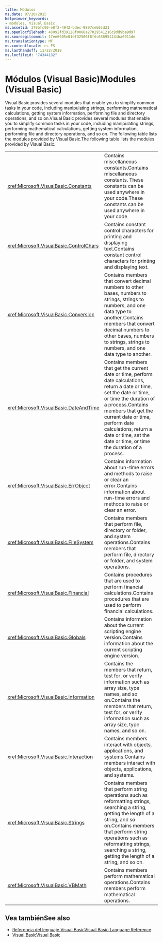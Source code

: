```yaml
---
title: Módulos
ms.date: 07/20/2015
helpviewer_keywords:
- modules, Visual Basic
ms.assetid: 370bfc90-e8f2-4942-bdec-9897ce605d31
ms.openlocfilehash: 48092fd39128f0068a27029541216c9dd9ba9d97
ms.sourcegitcommit: 17ee6605e01ef32506f8fdc686954244ba6911de
ms.translationtype: MT
ms.contentlocale: es-ES
ms.lasthandoff: 11/22/2019
ms.locfileid: "74344182"
---
```

# <a name="modules-visual-basic"></a><span data-ttu-id="6e751-102">Módulos (Visual Basic)</span><span class="sxs-lookup"><span data-stu-id="6e751-102">Modules (Visual Basic)</span></span>

<span data-ttu-id="6e751-103">Visual Basic provides several modules that enable you to simplify common tasks in your code, including manipulating strings, performing mathematical calculations, getting system information, performing file and directory operations, and so on.</span><span class="sxs-lookup"><span data-stu-id="6e751-103">Visual Basic provides several modules that enable you to simplify common tasks in your code, including manipulating strings, performing mathematical calculations, getting system information, performing file and directory operations, and so on.</span></span> <span data-ttu-id="6e751-104">The following table lists the modules provided by Visual Basic.</span><span class="sxs-lookup"><span data-stu-id="6e751-104">The following table lists the modules provided by Visual Basic.</span></span>  
  
|||  
|---|---|  
|<xref:Microsoft.VisualBasic.Constants>|<span data-ttu-id="6e751-105">Contains miscellaneous constants.</span><span class="sxs-lookup"><span data-stu-id="6e751-105">Contains miscellaneous constants.</span></span> <span data-ttu-id="6e751-106">These constants can be used anywhere in your code.</span><span class="sxs-lookup"><span data-stu-id="6e751-106">These constants can be used anywhere in your code.</span></span>|  
|<xref:Microsoft.VisualBasic.ControlChars>|<span data-ttu-id="6e751-107">Contains constant control characters for printing and displaying text.</span><span class="sxs-lookup"><span data-stu-id="6e751-107">Contains constant control characters for printing and displaying text.</span></span>|  
|<xref:Microsoft.VisualBasic.Conversion>|<span data-ttu-id="6e751-108">Contains members that convert decimal numbers to other bases, numbers to strings, strings to numbers, and one data type to another.</span><span class="sxs-lookup"><span data-stu-id="6e751-108">Contains members that convert decimal numbers to other bases, numbers to strings, strings to numbers, and one data type to another.</span></span>|  
|<xref:Microsoft.VisualBasic.DateAndTime>|<span data-ttu-id="6e751-109">Contains members that get the current date or time, perform date calculations, return a date or time, set the date or time, or time the duration of a process.</span><span class="sxs-lookup"><span data-stu-id="6e751-109">Contains members that get the current date or time, perform date calculations, return a date or time, set the date or time, or time the duration of a process.</span></span>|  
|<xref:Microsoft.VisualBasic.ErrObject>|<span data-ttu-id="6e751-110">Contains information about run-time errors and methods to raise or clear an error.</span><span class="sxs-lookup"><span data-stu-id="6e751-110">Contains information about run-time errors and methods to raise or clear an error.</span></span>|  
|<xref:Microsoft.VisualBasic.FileSystem>|<span data-ttu-id="6e751-111">Contains members that perform file, directory or folder, and system operations.</span><span class="sxs-lookup"><span data-stu-id="6e751-111">Contains members that perform file, directory or folder, and system operations.</span></span>|  
|<xref:Microsoft.VisualBasic.Financial>|<span data-ttu-id="6e751-112">Contains procedures that are used to perform financial calculations.</span><span class="sxs-lookup"><span data-stu-id="6e751-112">Contains procedures that are used to perform financial calculations.</span></span>|  
|<xref:Microsoft.VisualBasic.Globals>|<span data-ttu-id="6e751-113">Contains information about the current scripting engine version.</span><span class="sxs-lookup"><span data-stu-id="6e751-113">Contains information about the current scripting engine version.</span></span>|  
|<xref:Microsoft.VisualBasic.Information>|<span data-ttu-id="6e751-114">Contains the members that return, test for, or verify information such as array size, type names, and so on.</span><span class="sxs-lookup"><span data-stu-id="6e751-114">Contains the members that return, test for, or verify information such as array size, type names, and so on.</span></span>|  
|<xref:Microsoft.VisualBasic.Interaction>|<span data-ttu-id="6e751-115">Contains members interact with objects, applications, and systems.</span><span class="sxs-lookup"><span data-stu-id="6e751-115">Contains members interact with objects, applications, and systems.</span></span>|  
|<xref:Microsoft.VisualBasic.Strings>|<span data-ttu-id="6e751-116">Contains members that perform string operations such as reformatting strings, searching a string, getting the length of a string, and so on.</span><span class="sxs-lookup"><span data-stu-id="6e751-116">Contains members that perform string operations such as reformatting strings, searching a string, getting the length of a string, and so on.</span></span>|  
|<xref:Microsoft.VisualBasic.VBMath>|<span data-ttu-id="6e751-117">Contains members perform mathematical operations.</span><span class="sxs-lookup"><span data-stu-id="6e751-117">Contains members perform mathematical operations.</span></span>|  
  
## <a name="see-also"></a><span data-ttu-id="6e751-118">Vea también</span><span class="sxs-lookup"><span data-stu-id="6e751-118">See also</span></span>

- [<span data-ttu-id="6e751-119">Referencia del lenguaje Visual Basic</span><span class="sxs-lookup"><span data-stu-id="6e751-119">Visual Basic Language Reference</span></span>](../../visual-basic/language-reference/index.md)
- [<span data-ttu-id="6e751-120">Visual Basic</span><span class="sxs-lookup"><span data-stu-id="6e751-120">Visual Basic</span></span>](../../visual-basic/index.md)
